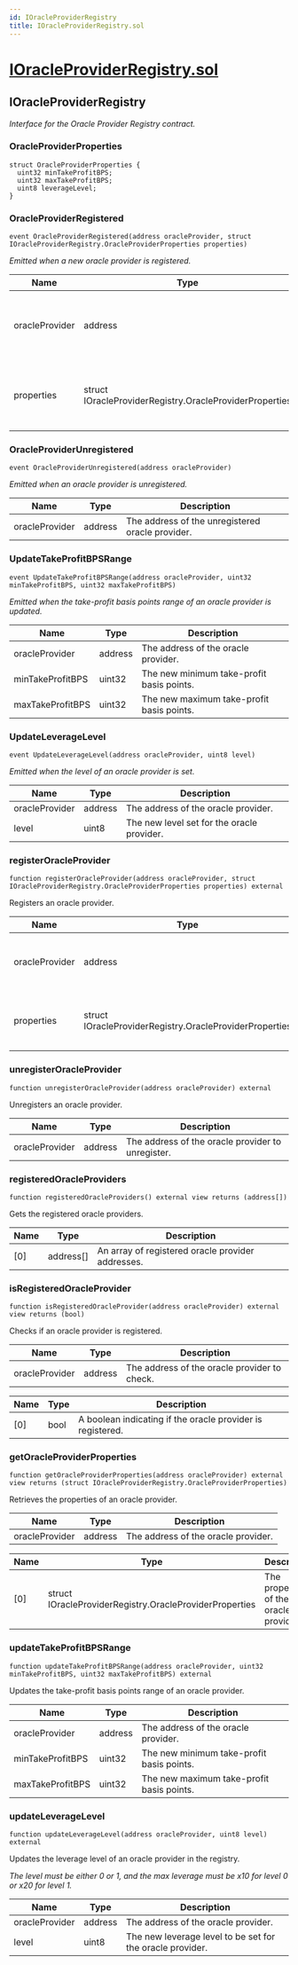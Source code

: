 ```yaml
---
id: IOracleProviderRegistry
title: IOracleProviderRegistry.sol
---
```

# [IOracleProviderRegistry.sol](https://github.com/chromatic-protocol/contracts/tree/main/contracts/core/interfaces/factory/IOracleProviderRegistry.sol)

## IOracleProviderRegistry

_Interface for the Oracle Provider Registry contract._

### OracleProviderProperties

```solidity
struct OracleProviderProperties {
  uint32 minTakeProfitBPS;
  uint32 maxTakeProfitBPS;
  uint8 leverageLevel;
}
```

### OracleProviderRegistered

```solidity
event OracleProviderRegistered(address oracleProvider, struct IOracleProviderRegistry.OracleProviderProperties properties)
```

_Emitted when a new oracle provider is registered._

| Name | Type | Description |
| ---- | ---- | ----------- |
| oracleProvider | address | The address of the registered oracle provider. |
| properties | struct IOracleProviderRegistry.OracleProviderProperties | The properties of the registered oracle provider. |

### OracleProviderUnregistered

```solidity
event OracleProviderUnregistered(address oracleProvider)
```

_Emitted when an oracle provider is unregistered._

| Name | Type | Description |
| ---- | ---- | ----------- |
| oracleProvider | address | The address of the unregistered oracle provider. |

### UpdateTakeProfitBPSRange

```solidity
event UpdateTakeProfitBPSRange(address oracleProvider, uint32 minTakeProfitBPS, uint32 maxTakeProfitBPS)
```

_Emitted when the take-profit basis points range of an oracle provider is updated._

| Name | Type | Description |
| ---- | ---- | ----------- |
| oracleProvider | address | The address of the oracle provider. |
| minTakeProfitBPS | uint32 | The new minimum take-profit basis points. |
| maxTakeProfitBPS | uint32 | The new maximum take-profit basis points. |

### UpdateLeverageLevel

```solidity
event UpdateLeverageLevel(address oracleProvider, uint8 level)
```

_Emitted when the level of an oracle provider is set._

| Name | Type | Description |
| ---- | ---- | ----------- |
| oracleProvider | address | The address of the oracle provider. |
| level | uint8 | The new level set for the oracle provider. |

### registerOracleProvider

```solidity
function registerOracleProvider(address oracleProvider, struct IOracleProviderRegistry.OracleProviderProperties properties) external
```

Registers an oracle provider.

| Name | Type | Description |
| ---- | ---- | ----------- |
| oracleProvider | address | The address of the oracle provider to register. |
| properties | struct IOracleProviderRegistry.OracleProviderProperties | The properties of the oracle provider. |

### unregisterOracleProvider

```solidity
function unregisterOracleProvider(address oracleProvider) external
```

Unregisters an oracle provider.

| Name | Type | Description |
| ---- | ---- | ----------- |
| oracleProvider | address | The address of the oracle provider to unregister. |

### registeredOracleProviders

```solidity
function registeredOracleProviders() external view returns (address[])
```

Gets the registered oracle providers.

| Name | Type | Description |
| ---- | ---- | ----------- |
| [0] | address[] | An array of registered oracle provider addresses. |

### isRegisteredOracleProvider

```solidity
function isRegisteredOracleProvider(address oracleProvider) external view returns (bool)
```

Checks if an oracle provider is registered.

| Name | Type | Description |
| ---- | ---- | ----------- |
| oracleProvider | address | The address of the oracle provider to check. |

| Name | Type | Description |
| ---- | ---- | ----------- |
| [0] | bool | A boolean indicating if the oracle provider is registered. |

### getOracleProviderProperties

```solidity
function getOracleProviderProperties(address oracleProvider) external view returns (struct IOracleProviderRegistry.OracleProviderProperties)
```

Retrieves the properties of an oracle provider.

| Name | Type | Description |
| ---- | ---- | ----------- |
| oracleProvider | address | The address of the oracle provider. |

| Name | Type | Description |
| ---- | ---- | ----------- |
| [0] | struct IOracleProviderRegistry.OracleProviderProperties | The properties of the oracle provider. |

### updateTakeProfitBPSRange

```solidity
function updateTakeProfitBPSRange(address oracleProvider, uint32 minTakeProfitBPS, uint32 maxTakeProfitBPS) external
```

Updates the take-profit basis points range of an oracle provider.

| Name | Type | Description |
| ---- | ---- | ----------- |
| oracleProvider | address | The address of the oracle provider. |
| minTakeProfitBPS | uint32 | The new minimum take-profit basis points. |
| maxTakeProfitBPS | uint32 | The new maximum take-profit basis points. |

### updateLeverageLevel

```solidity
function updateLeverageLevel(address oracleProvider, uint8 level) external
```

Updates the leverage level of an oracle provider in the registry.

_The level must be either 0 or 1, and the max leverage must be x10 for level 0 or x20 for level 1._

| Name | Type | Description |
| ---- | ---- | ----------- |
| oracleProvider | address | The address of the oracle provider. |
| level | uint8 | The new leverage level to be set for the oracle provider. |

